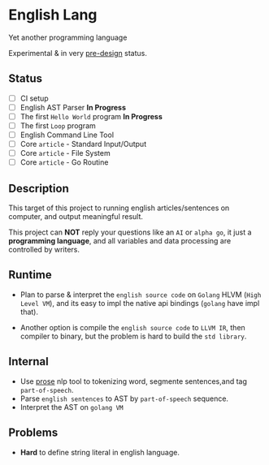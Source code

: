 # English Lang

Yet another programming language

Experimental & in very [pre-design](./ast/README.md) status.

## Status

* [ ] CI setup
* [ ] English AST Parser **In Progress**
* [ ] The first `Hello World` program **In Progress**
* [ ] The first `Loop` program
* [ ] English Command Line Tool
* [ ] Core `article` - Standard Input/Output
* [ ] Core `article` - File System
* [ ] Core `article` - Go Routine

## Description

This target of this project to running english articles/sentences on computer, and output meaningful result.

This project can **NOT** reply your questions like an `AI` or `alpha go`, it just a **programming language**, and all variables and data processing are controlled by writers.  

## Runtime

* Plan to parse & interpret the `english source code` on `Golang` HLVM (`High Level VM`), and its easy to impl the native api bindings (`golang` have impl that).

* Another option is compile the `english source code` to `LLVM IR`, then compiler to binary, but the problem is hard to build the `std library`.

## Internal

* Use [prose](https://github.com/jdkato/prose) nlp tool to tokenizing word, segmente sentences,and tag `part-of-speech`.
* Parse `english sentences` to AST by `part-of-speech` sequence.
* Interpret the AST on `golang VM`

## Problems

* **Hard** to define string literal in english language.
